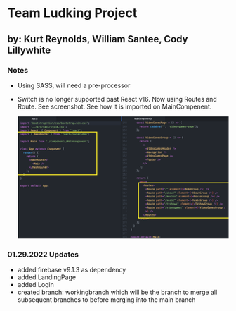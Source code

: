 # Team Ludking Project

## by: Kurt Reynolds, William Santee, Cody Lillywhite

### Notes

- Using SASS, will need a pre-processor
- Switch is no longer supported past React v16. Now using Routes and Route. See screenshot. See how it is imported on MainCompenent.

  <img src="src/images/README-IMG-react-routes.png" width="500"/>

### 01.29.2022 Updates

- added firebase v9.1.3 as dependency
- added LandingPage
- added Login
- created branch: workingbranch which will be the branch to merge all subsequent branches to before merging into the main branch
